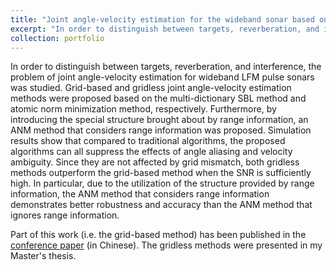 ```yaml
---
title: "Joint angle-velocity estimation for the wideband sonar based on compressed sensing"
excerpt: "In order to distinguish between targets, reverberation, and interference, the problem of joint angle-velocity estimation for wideband LFM pulse sonars was studied."
collection: portfolio
---
```


In order to distinguish between targets, reverberation, and interference, the problem of joint angle-velocity estimation for wideband LFM pulse sonars was studied. Grid-based and gridless joint angle-velocity estimation methods were proposed based on the multi-dictionary SBL method and atomic norm minimization
method, respectively. Furthermore, by introducing the special structure brought about by range information, an ANM method that considers range information was proposed. Simulation results show that compared
to traditional algorithms, the proposed algorithms can all suppress the effects of angle aliasing and velocity
ambiguity. Since they are not affected by grid mismatch, both gridless methods outperform the grid-based
method when the SNR is sufficiently high. In particular, due to the utilization of the structure provided by range
information, the ANM method that considers range information demonstrates better robustness and accuracy
than the ANM method that ignores range information.

Part of this work (i.e. the grid-based method) has been published in the [conference paper](https://zjmv5.github.io/publication/MDSBL) (in Chinese). The gridless methods were presented in my Master's thesis.
